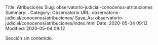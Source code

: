 Title: Atribuciones
Slug: observatorio-judicial-conocenos-atribuciones
Summary: .
Category: Observatorio
URL: observatorio-judicial/conocenos/atribuciones/
Save_As: observatorio-judicial/conocenos/atribuciones/index.html
Date: 2020-05-04 09:12
Modified: 2020-05-04 09:12



Sección sin contenido.

